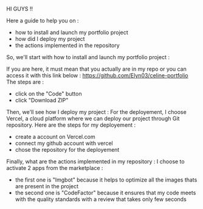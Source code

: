 HI GUYS !!

Here a guide to help you on :
- how to install and launch my portfolio project
- how did I deploy my project
- the actions implemented in the repository


So, we'll start with how to install and launch my portfolio project :

If you are here, it must mean that you actually are in my repo or you can access it with this link below :
https://github.com/Elyn03/celine-portfolio
The steps are :
- click on the "Code" button
- click "Download ZIP"


Then, we'll see how I deploy my project :
For the deployement, I choose Vercel, a cloud platform where we can deploy our project through Git repository.
Here are the steps for my deployement :
- create a account on Vercel.com
- connect my github account with vercel
- chose the repository for the deployement 



Finally, what are the actions implemented in my repository :
I choose to activate 2 apps from the marketplace :
- the first one is "Imgbot" because it helps to optimize all the images thats are present in the project  
- the second one is "CodeFactor" because it ensures that my code meets with the quality standards with a review that takes only few seconds
